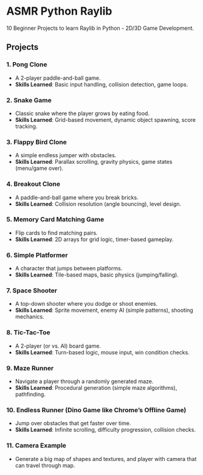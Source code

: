 # ASMR Python Raylib

10 Beginner Projects to learn Raylib in Python - 2D/3D Game Development.

## Projects

### **1. Pong Clone**  
   - A 2-player paddle-and-ball game.  
   - **Skills Learned**: Basic input handling, collision detection, game loops.  

### **2. Snake Game**  
   - Classic snake where the player grows by eating food.  
   - **Skills Learned**: Grid-based movement, dynamic object spawning, score tracking.  

### **3. Flappy Bird Clone**  
   - A simple endless jumper with obstacles.  
   - **Skills Learned**: Parallax scrolling, gravity physics, game states (menu/game over).  

### **4. Breakout Clone**  
   - A paddle-and-ball game where you break bricks.  
   - **Skills Learned**: Collision resolution (angle bouncing), level design.  

### **5. Memory Card Matching Game**  
   - Flip cards to find matching pairs.  
   - **Skills Learned**: 2D arrays for grid logic, timer-based gameplay.  

### **6. Simple Platformer**  
   - A character that jumps between platforms.  
   - **Skills Learned**: Tile-based maps, basic physics (jumping/falling).  

### **7. Space Shooter**  
   - A top-down shooter where you dodge or shoot enemies.  
   - **Skills Learned**: Sprite movement, enemy AI (simple patterns), shooting mechanics.  

### **8. Tic-Tac-Toe**  
   - A 2-player (or vs. AI) board game.  
   - **Skills Learned**: Turn-based logic, mouse input, win condition checks.  

### **9. Maze Runner**  
   - Navigate a player through a randomly generated maze.  
   - **Skills Learned**: Procedural generation (simple maze algorithms), pathfinding.  

### **10. Endless Runner (Dino Game like Chrome’s Offline Game)**  
   - Jump over obstacles that get faster over time.  
   - **Skills Learned**: Infinite scrolling, difficulty progression, collision checks.  

### **11. Camera Example**
   - Generate a big map of shapes and textures, and player with camera that can travel through map.
